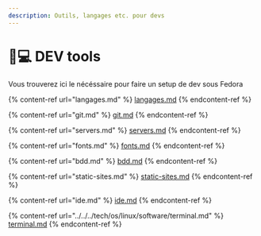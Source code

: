 ```yaml
---
description: Outils, langages etc. pour devs
---
```


# 👨💻 DEV tools

Vous trouverez ici le nécéssaire pour faire un setup de dev sous Fedora

{% content-ref url="langages.md" %}
[langages.md](langages.md)
{% endcontent-ref %}

{% content-ref url="git.md" %}
[git.md](git.md)
{% endcontent-ref %}

{% content-ref url="servers.md" %}
[servers.md](servers.md)
{% endcontent-ref %}

{% content-ref url="fonts.md" %}
[fonts.md](fonts.md)
{% endcontent-ref %}

{% content-ref url="bdd.md" %}
[bdd.md](bdd.md)
{% endcontent-ref %}

{% content-ref url="static-sites.md" %}
[static-sites.md](static-sites.md)
{% endcontent-ref %}

{% content-ref url="ide.md" %}
[ide.md](ide.md)
{% endcontent-ref %}

{% content-ref url="../../../tech/os/linux/software/terminal.md" %}
[terminal.md](../../../tech/os/linux/software/terminal.md)
{% endcontent-ref %}

